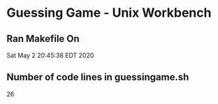 # Guessing Game - Unix Workbench
## Ran Makefile On
Sat May  2 20:45:38 EDT 2020
## Number of code lines in guessingame.sh
26
